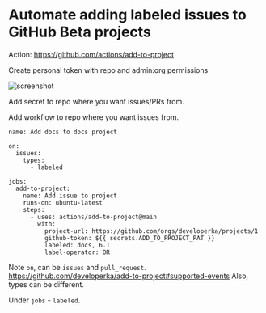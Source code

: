 # Automate adding labeled issues to GitHub Beta projects

Action: https://github.com/actions/add-to-project

Create personal token with repo and admin:org permissions

![screenshot](https://user-images.githubusercontent.com/2863246/169510280-1a785454-01c8-4fa5-a293-0cad0b0c5cc1.png)

Add secret to repo where you want issues/PRs from.

Add workflow to repo where you want issues from.

```
name: Add docs to docs project

on:
  issues:
    types:
      - labeled

jobs:
  add-to-project:
    name: Add issue to project
    runs-on: ubuntu-latest
    steps:
      - uses: actions/add-to-project@main
        with:
          project-url: https://github.com/orgs/developerka/projects/1
          github-token: ${{ secrets.ADD_TO_PROJECT_PAT }}
          labeled: docs, 6.1
          label-operator: OR

```

Note `on`, can be `issues` and `pull_request`. https://github.com/developerka/add-to-project#supported-events
Also, types can be different.

Under `jobs` - `labeled`.
